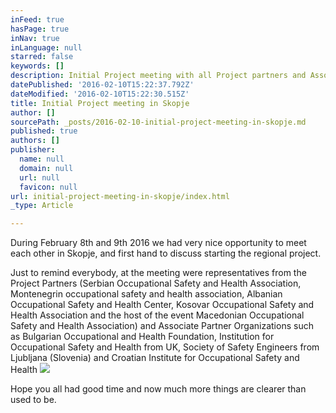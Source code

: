 ```yaml
---
inFeed: true
hasPage: true
inNav: true
inLanguage: null
starred: false
keywords: []
description: Initial Project meeting with all Project partners and Associate Partners
datePublished: '2016-02-10T15:22:37.792Z'
dateModified: '2016-02-10T15:22:30.515Z'
title: Initial Project meeting in Skopje
author: []
sourcePath: _posts/2016-02-10-initial-project-meeting-in-skopje.md
published: true
authors: []
publisher:
  name: null
  domain: null
  url: null
  favicon: null
url: initial-project-meeting-in-skopje/index.html
_type: Article

---
```

During February 8th and 9th 2016 we had very nice opportunity to meet each other in Skopje, and first hand to discuss starting the regional project. 

Just to remind everybody, at the meeting were representatives from the Project Partners (Serbian Occupational Safety and Health Association, Montenegrin occupational safety and health association, Albanian Occupational Safety and Health Center, Kosovar Occupational Safety and Health Association and the host of the event Macedonian Occupational Safety and Health Association) and Associate Partner Organizations such as Bulgarian Occupational and Health Foundation, Institution for Occupational Safety and Health from UK, Society of Safety Engineers from Ljubljana (Slovenia) and Croatian Institute for Occupational Safety and Health
![](https://the-grid-user-content.s3-us-west-2.amazonaws.com/85522216-e2df-420d-a4c5-aa0b1a1e3121.jpg)

Hope you all had good time and now much more things are clearer than used to be.